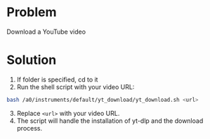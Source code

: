 # Problem

Download a YouTube video

# Solution

1. If folder is specified, cd to it
2. Run the shell script with your video URL:

```bash
bash /a0/instruments/default/yt_download/yt_download.sh <url>
```

3. Replace `<url>` with your video URL.
4. The script will handle the installation of yt-dlp and the download process.
